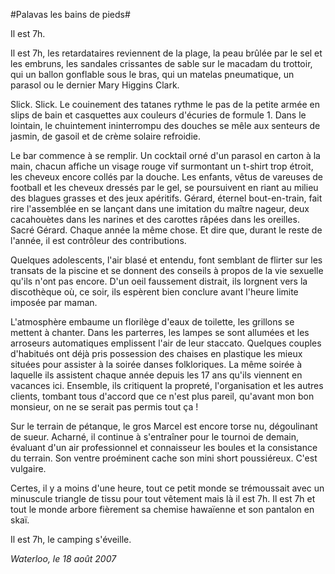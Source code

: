 #Palavas les bains de pieds#

Il est 7h.

Il est 7h, les retardataires reviennent de la plage, la peau brûlée par le sel et les embruns, les sandales crissantes de sable sur le macadam du trottoir, qui un ballon gonflable sous le bras, qui un matelas pneumatique, un parasol ou le dernier Mary Higgins Clark.

Slick. Slick. Le couinement des tatanes rythme le pas de la petite armée en slips de bain et casquettes aux couleurs d'écuries de formule 1. Dans le lointain, le chuintement ininterrompu des douches se mêle aux senteurs de jasmin, de gasoil et de crème solaire refroidie.

Le bar commence à se remplir. Un cocktail orné d'un parasol en carton à la main, chacun affiche un visage rouge vif surmontant un t-shirt trop étroit, les cheveux encore collés par la douche. Les enfants, vêtus de vareuses de football et les cheveux dressés par le gel, se poursuivent en riant au milieu des blagues grasses et des jeux apéritifs. Gérard, éternel bout-en-train, fait rire l'assemblée en se lançant dans une imitation du maître nageur, deux cacahouètes dans les narines et des carottes râpées dans les oreilles. Sacré Gérard. Chaque année la même chose. Et dire que, durant le reste de l'année, il est contrôleur des contributions.

Quelques adolescents, l'air blasé et entendu, font semblant de flirter sur les transats de la piscine et se donnent des conseils à propos de la vie sexuelle qu'ils n'ont pas encore. D'un oeil faussement distrait, ils lorgnent vers la discothèque où, ce soir, ils espèrent bien conclure avant l'heure limite imposée par maman.

L'atmosphère embaume un florilège d'eaux de toilette, les grillons se mettent à chanter. Dans les parterres, les lampes se sont allumées et les arroseurs automatiques emplissent l'air de leur staccato. Quelques couples d'habitués ont déjà pris possession des chaises en plastique les mieux situées pour assister à la soirée danses folkloriques. La même soirée à laquelle ils assistent chaque année depuis les 17 ans qu'ils viennent en vacances ici. Ensemble, ils critiquent la propreté, l'organisation et les autres clients, tombant tous d'accord que ce n'est plus pareil, qu'avant mon bon monsieur, on ne se serait pas permis tout ça !

Sur le terrain de pétanque, le gros Marcel est encore torse nu, dégoulinant de sueur. Acharné, il continue à s'entraîner pour le tournoi de demain, évaluant d'un air professionnel et connaisseur les boules et la consistance du terrain. Son ventre proéminent cache son mini short poussiéreux. C'est vulgaire.

Certes, il y a moins d'une heure, tout ce petit monde se trémoussait avec un minuscule triangle de tissu pour tout vêtement mais là il est 7h. Il est 7h et tout le monde arbore fièrement sa chemise hawaïenne et son pantalon en skaï.

Il est 7h, le camping s'éveille.

*Waterloo, le 18 août 2007*
